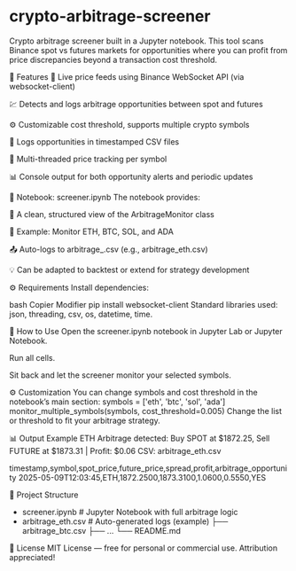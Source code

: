 # crypto-arbitrage-screener
Crypto arbitrage screener built in a Jupyter notebook. This tool scans Binance spot vs futures markets for opportunities where you can profit from price discrepancies beyond a transaction cost threshold.

🚀 Features
📡 Live price feeds using Binance WebSocket API (via websocket-client)

💹 Detects and logs arbitrage opportunities between spot and futures

⚙️ Customizable cost threshold, supports multiple crypto symbols

📁 Logs opportunities in timestamped CSV files

🧵 Multi-threaded price tracking per symbol

📊 Console output for both opportunity alerts and periodic updates

📓 Notebook: screener.ipynb
The notebook provides:

📌 A clean, structured view of the ArbitrageMonitor class

🧪 Example: Monitor ETH, BTC, SOL, and ADA

📤 Auto-logs to arbitrage_<symbol>.csv (e.g., arbitrage_eth.csv)

💡 Can be adapted to backtest or extend for strategy development

⚙️ Requirements
Install dependencies:

bash
Copier
Modifier
pip install websocket-client
Standard libraries used: json, threading, csv, os, datetime, time.

🧪 How to Use
Open the screener.ipynb notebook in Jupyter Lab or Jupyter Notebook.

Run all cells.

Sit back and let the screener monitor your selected symbols.

⚙️ Customization
You can change symbols and cost threshold in the notebook’s main section:
symbols = ['eth', 'btc', 'sol', 'ada']
monitor_multiple_symbols(symbols, cost_threshold=0.005)
Change the list or threshold to fit your arbitrage strategy.

📊 Output Example
ETH Arbitrage detected: Buy SPOT at $1872.25, Sell FUTURE at $1873.31 | Profit: $0.06
CSV: arbitrage_eth.csv

timestamp,symbol,spot_price,future_price,spread,profit,arbitrage_opportunity
2025-05-09T12:03:45,ETH,1872.2500,1873.3100,1.0600,0.5550,YES

📂 Project Structure
- screener.ipynb           # Jupyter Notebook with full arbitrage logic
- arbitrage_eth.csv        # Auto-generated logs (example)
├── arbitrage_btc.csv
├── ...
└── README.md

📜 License
MIT License — free for personal or commercial use. Attribution appreciated!
